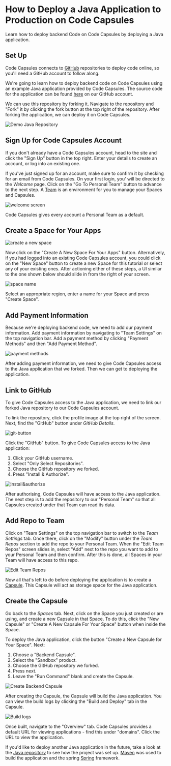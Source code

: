 # How to Deploy a Java Application to Production on Code Capsules

Learn how to deploy backend Code on Code Capsules by deploying a Java application.

## Set Up

Code Capsules connects to [GitHub](https://github.com) repositories to deploy code online, so you'll need a GitHub account to follow along.

We're going to learn how to deploy backend code on Code Capsules using an example Java application provided by Code Capsules. The source code for the application can be found [here](https://github.com/codecapsules-io/demo-java) on our GitHub account.

We can use this repository by forking it. Navigate to the repository and "Fork" it by clicking the fork button at the top right of the repository. After forking the application, we can deploy it on Code Capsules. 

![Demo Java Repository](../assets/deployment/java/cc-demo-java-github.png)

## Sign Up for Code Capsules Account

If you don't already have a Code Capsules account, head to the site and click the "Sign Up" button in the top right. Enter your details to create an account, or log into an existing one.

If you've just signed up for an account, make sure to confirm it by checking for an email from Code Capsules. On your first login, you' will be directed to the _Welcome_ page. Click on the "Go To Personal Team" button to advance to the next step. A [Team](https://codecapsules.io/docs/FAQ/what-is-a-team/) is an environment for you to manage your Spaces and Capsules.

![welcome screen](../assets/deployment/java/welcome-screen.jpg)

Code Capsules gives every account a Personal Team as a default.

## Create a Space for Your Apps

![create a new space](../assets/deployment/java/spaces.png)

Now click on the "Create A New Space For Your Apps" button. Alternatively, if you had logged into an existing Code Capsules account, you could click on the "New Space" button to create a new Space for this tutorial or select any of your existing ones. After actioning either of these steps, a UI similar to the one shown below should slide in from the right of your screen.  

![space name](../assets/deployment/java/space-name.png)

Select an appropriate region, enter a name for your Space and press "Create Space".

## Add Payment Information

Because we're deploying backend code, we need to add our payment information. Add payment information by navigating to "Team Settings" on the top navigation bar. Add a payment method by clicking "Payment Methods" and then "Add Payment Method".

![payment methods](../assets/deployment/java/payment-methods.png)

After adding payment information, we need to give Code Capsules access to the Java application that we forked. Then we can get to deploying the application.

## Link to GitHub

To give Code Capsules access to the Java application, we need to link our forked Java repository to our Code Capsules account.

To link the repository, click the profile image at the top right of the screen. Next, find the "GitHub" button under _GitHub Details_.

![git-button](../assets/deployment/java/git-button.png)

Click the "GitHub" button. To give Code Capsules access to the Java application:

1. Click your GitHub username.
2. Select "Only Select Repositories".
3. Choose the GitHub repository we forked.
4. Press "Install & Authorize".

![install&authorize](../assets/deployment/java/github-integration.png)

After authorising, Code Capsules will have access to the Java application. The next step is to add the repository to our "Personal Team" so that all Capsules created under that Team can read its data. 

## Add Repo to Team

Click on "Team Settings" on the top navigation bar to switch to the _Team Settings_ tab. Once there, click on the "Modify" button under the _Team Repos_ section to add the repo to your Personal Team. When the "Edit Team Repos" screen slides in, select "Add" next to the repo you want to add to your Personal Team and then confirm. After this is done, all Spaces in your Team will have access to this repo. 

![Edit Team Repos](../assets/deployment/java/team-repos.gif)

Now all that's left to do before deploying the application is to create a [Capsule](https://codecapsules.io/docs/FAQ/what-is-a-capsule). This Capsule will act as storage space for the Java application.

## Create the Capsule

Go back to the _Spaces_ tab. Next, click on the Space you just created or are using, and create a new Capsule in that Space. To do this, click the "New Capsule" or "Create A New Capsule For Your Space" button when inside the Space.

To deploy the Java application, click the button "Create a New Capsule for Your Space". Next:

1. Choose a "Backend Capsule".
2. Select the "Sandbox" product.
3. Choose the GitHub repository we forked.
4. Press next.
5. Leave the "Run Command" blank and create the Capsule.

![Create Backend Capsule](../assets/deployment/java/creating-backend-capsule.gif)

After creating the Capsule, the Capsule will build the Java application. You can view the build logs by clicking the "Build and Deploy" tab in the Capsule.

![Build logs](../assets/deployment/java/backend-capsule-build-logs.png)

Once built, navigate to the "Overview" tab. Code Capsules provides a default URL for viewing applications - find this under "domains". Click the URL to view the application.

If you'd like to deploy another Java application in the future, take a look at the [Java repository](https://github.com/codecapsules-io/demo-java) to see how the project was set up. [Maven](https://maven.apache.org/what-is-maven.html) was used to build the application and the spring [Spring](https://spring.io/) framework.
